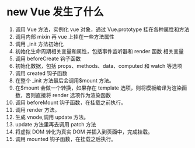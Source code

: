 # new Vue 发生了什么

1. 调用 Vue 方法，实例化 vue 对象，通过 Vue.prototype 挂在各种属性和方法
2. 调用内部 mixin 再 vue 上挂在一些方法属性
3. 调用 \_init 方法初始化
4. 初始化生命周期相关变量和属性，包括事件监听器和 render 函数 相关变量
5. 调用 beforeCreate 钩子函数
6. 初始化数据，包括 props、methods、data、computed 和 watch 等选项
7. 调用 created 钩子函数
8. 在整个 \_init 方法最后会调用$mount 方法。
9. 在$mount 会做一个转换，如果存在 template 选项，则将模板编译为渲染函数，否则直接将 render 选项作为渲染函数
10. 调用 beforeMount 钩子函数，在挂载之前执行。
11. 调用 render 方法。
12. 生成 vnode,调用 update 方法。
13. update 方法里再去调用 patch 方法
14. 将虚拟 DOM 转化为真实 DOM 并插入到页面中，完成挂载。
15. 调用 mounted 钩子函数，在挂载之后执行。
